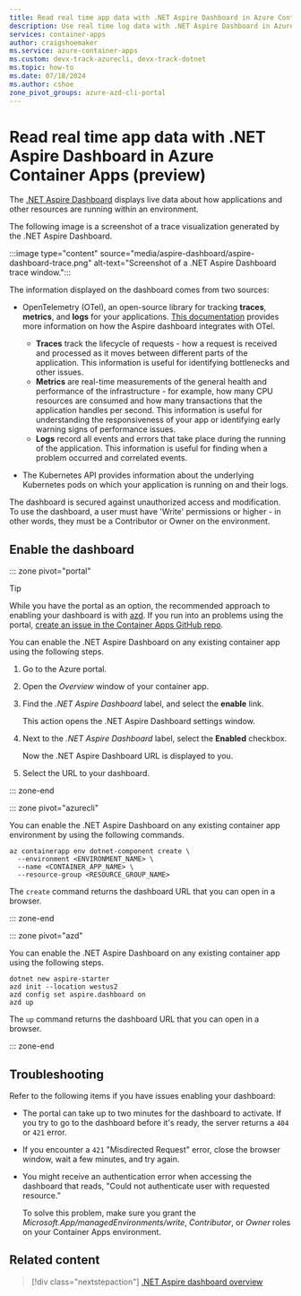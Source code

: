 ```yaml
---
title: Read real time app data with .NET Aspire Dashboard in Azure Container Apps
description: Use real time log data with .NET Aspire Dashboard in Azure Container Apps.
services: container-apps
author: craigshoemaker
ms.service: azure-container-apps
ms.custom: devx-track-azurecli, devx-track-dotnet
ms.topic: how-to
ms.date: 07/18/2024
ms.author: cshoe
zone_pivot_groups: azure-azd-cli-portal
---
```


# Read real time app data with .NET Aspire Dashboard in Azure Container Apps (preview)

The [.NET Aspire Dashboard](/dotnet/aspire/fundamentals/dashboard/overview) displays live data about how applications and other resources are running within an environment.

The following image is a screenshot of a trace visualization generated by the .NET Aspire Dashboard.

:::image type="content" source="media/aspire-dashboard/aspire-dashboard-trace.png" alt-text="Screenshot of a .NET Aspire Dashboard trace window.":::

The information displayed on the dashboard comes from two sources:

- OpenTelemetry (OTel), an open-source library for tracking **traces**, **metrics**, and **logs** for your applications. [This documentation](/dotnet/aspire/fundamentals/telemetry) provides more information on how the Aspire dashboard integrates with OTel.

    - **Traces** track the lifecycle of requests - how a request is received and processed as it moves between different parts of the application. This information is useful for identifying bottlenecks and other issues.
    - **Metrics** are real-time measurements of the general health and performance of the infrastructure - for example, how many CPU resources are consumed and how many transactions that the application handles per second. This information is useful for understanding the responsiveness of your app or identifying early warning signs of performance issues.
    - **Logs** record all events and errors that take place during the running of the application. This information is useful for finding when a problem occurred and correlated events.

- The Kubernetes API provides information about the underlying Kubernetes pods on which your application is running on and their logs.

The dashboard is secured against unauthorized access and modification. To use the dashboard, a user must have 'Write' permissions or higher - in other words, they must be a Contributor or Owner on the environment.

## Enable the dashboard

::: zone pivot="portal"

> [!TIP]
> While you have the portal as an option, the recommended approach to enabling your dashboard is with [azd](aspire-dashboard.md?pivots=azd). If you run into an problems using the portal, [create an issue in the Container Apps GitHub repo](https://github.com/microsoft/azure-container-apps/issues).

You can enable the .NET Aspire Dashboard on any existing container app using the following steps.

1. Go to the Azure portal.

1. Open the *Overview* window of your container app.

1. Find the *.NET Aspire Dashboard* label, and select the **enable** link.

    This action opens the .NET Aspire Dashboard settings window.

1. Next to the *.NET Aspire Dashboard* label, select the **Enabled** checkbox.

    Now the .NET Aspire Dashboard URL is displayed to you.

1. Select the URL to your dashboard.

::: zone-end

::: zone pivot="azurecli"

You can enable the .NET Aspire Dashboard on any existing container app environment by using the following commands. 

```azurecli
az containerapp env dotnet-component create \
  --environment <ENVIRONMENT_NAME> \
  --name <CONTAINER_APP_NAME> \
  --resource-group <RESOURCE_GROUP_NAME>
```

The `create` command returns the dashboard URL that you can open in a browser.

::: zone-end

::: zone pivot="azd"

You can enable the .NET Aspire Dashboard on any existing container app using the following steps.

```azurecli
dotnet new aspire-starter
azd init --location westus2
azd config set aspire.dashboard on
azd up
```

The `up` command returns the dashboard URL that you can open in a browser.

::: zone-end

## Troubleshooting

Refer to the following items if you have issues enabling your dashboard:

- The portal can take up to two minutes for the dashboard to activate. If you try to go to the dashboard before it's ready, the server returns a `404` or `421` error.

- If you encounter a `421` "Misdirected Request" error, close the browser window, wait a few minutes, and try again.

- You might receive an authentication error when accessing the dashboard that reads, "Could not authenticate user with requested resource."

    To solve this problem, make sure you grant the *Microsoft.App/managedEnvironments/write*, *Contributor*, or *Owner* roles on your Container Apps environment.

## Related content

> [!div class="nextstepaction"]
[.NET Aspire dashboard overview](/dotnet/aspire/fundamentals/dashboard/overview)
